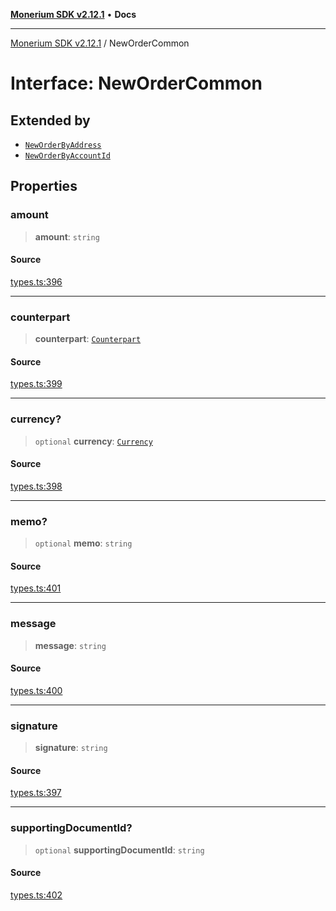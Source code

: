 [**Monerium SDK v2.12.1**](../README.md) • **Docs**

---

[Monerium SDK v2.12.1](../README.md) / NewOrderCommon

# Interface: NewOrderCommon

## Extended by

- [`NewOrderByAddress`](NewOrderByAddress.md)
- [`NewOrderByAccountId`](NewOrderByAccountId.md)

## Properties

### amount

> **amount**: `string`

#### Source

[types.ts:396](https://github.com/monerium/js-monorepo/blob/26e2ea0861cb901d7ae432326a3f8b4932fe0d47/packages/sdk/src/types.ts#L396)

---

### counterpart

> **counterpart**: [`Counterpart`](Counterpart.md)

#### Source

[types.ts:399](https://github.com/monerium/js-monorepo/blob/26e2ea0861cb901d7ae432326a3f8b4932fe0d47/packages/sdk/src/types.ts#L399)

---

### currency?

> `optional` **currency**: [`Currency`](../enumerations/Currency.md)

#### Source

[types.ts:398](https://github.com/monerium/js-monorepo/blob/26e2ea0861cb901d7ae432326a3f8b4932fe0d47/packages/sdk/src/types.ts#L398)

---

### memo?

> `optional` **memo**: `string`

#### Source

[types.ts:401](https://github.com/monerium/js-monorepo/blob/26e2ea0861cb901d7ae432326a3f8b4932fe0d47/packages/sdk/src/types.ts#L401)

---

### message

> **message**: `string`

#### Source

[types.ts:400](https://github.com/monerium/js-monorepo/blob/26e2ea0861cb901d7ae432326a3f8b4932fe0d47/packages/sdk/src/types.ts#L400)

---

### signature

> **signature**: `string`

#### Source

[types.ts:397](https://github.com/monerium/js-monorepo/blob/26e2ea0861cb901d7ae432326a3f8b4932fe0d47/packages/sdk/src/types.ts#L397)

---

### supportingDocumentId?

> `optional` **supportingDocumentId**: `string`

#### Source

[types.ts:402](https://github.com/monerium/js-monorepo/blob/26e2ea0861cb901d7ae432326a3f8b4932fe0d47/packages/sdk/src/types.ts#L402)
